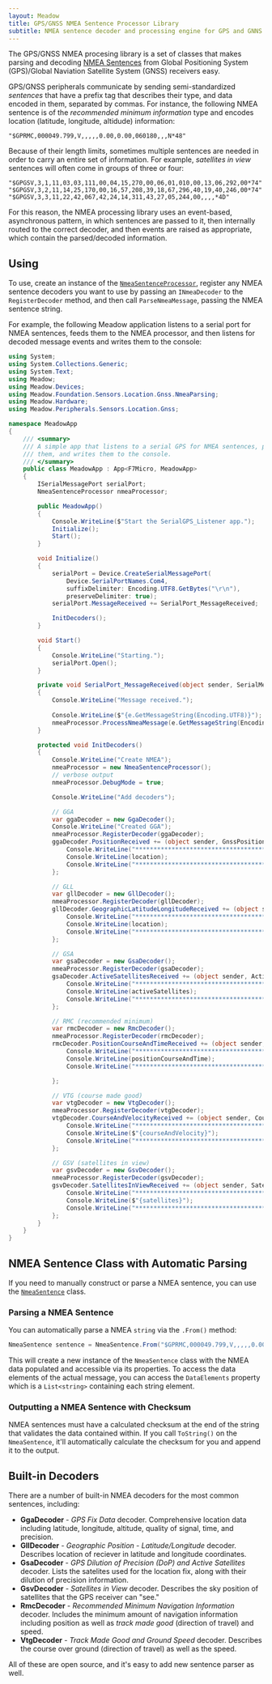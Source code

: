 ```yaml
---
layout: Meadow
title: GPS/GNSS NMEA Sentence Processor Library
subtitle: NMEA sentence decoder and processing engine for GPS and GNNS systems.
---
```


The GPS/GNSS NMEA procesing library is a set of classes that makes parsing and decoding [NMEA Sentences](https://gpsd.gitlab.io/gpsd/NMEA.html) from Global Positioning System (GPS)/Global Naviation Satellite System (GNSS) receivers easy. 

GPS/GNSS peripherals communicate by sending semi-standardized _sentences_ that have a prefix tag that describes their type, and data encoded in them, separated by commas. For instance, the following NMEA sentence is of the _recommended minimum information_ type and encodes location (latitude, longitude, altidude) information:

```
"$GPRMC,000049.799,V,,,,,0.00,0.00,060180,,,N*48"
```

Because of their length limits, sometimes multiple sentences are needed in order to carry an entire set of information. For example, _satellites in view_ sentences will often come in groups of three or four:

```
"$GPGSV,3,1,11,03,03,111,00,04,15,270,00,06,01,010,00,13,06,292,00*74"
"$GPGSV,3,2,11,14,25,170,00,16,57,208,39,18,67,296,40,19,40,246,00*74"
"$GPGSV,3,3,11,22,42,067,42,24,14,311,43,27,05,244,00,,,,*4D"
```

For this reason, the NMEA processing library uses an event-based, asynchronous pattern, in which sentences are passed to it, then internally routed to the correct decoder, and then events are raised as appropriate, which contain the parsed/decoded information.

## Using

To use, create an instance of the [`NmeaSentenceProcessor`](/docs/api/Meadow.Foundation/Meadow.Foundation.Sensors.Location.Gnss.NmeaParsing.NmeaSentenceProcessor.html), register any NMEA sentence decoders you want to use by passing an `INmeaDecoder` to the `RegisterDecoder` method, and then call `ParseNmeaMessage`, passing the NMEA sentence string. 

For example, the following Meadow application listens to a serial port for NMEA sentences, feeds them to the NMEA processor, and then listens for decoded message events and writes them to the console:

```csharp
using System;
using System.Collections.Generic;
using System.Text;
using Meadow;
using Meadow.Devices;
using Meadow.Foundation.Sensors.Location.Gnss.NmeaParsing;
using Meadow.Hardware;
using Meadow.Peripherals.Sensors.Location.Gnss;

namespace MeadowApp
{
    /// <summary>
    /// A simple app that listens to a serial GPS for NMEA sentences, parses
    /// them, and writes them to the console.
    /// </summary>
    public class MeadowApp : App<F7Micro, MeadowApp>
    {
        ISerialMessagePort serialPort;
        NmeaSentenceProcessor nmeaProcessor;

        public MeadowApp()
        {
            Console.WriteLine($"Start the SerialGPS_Listener app.");
            Initialize();
            Start();
        }

        void Initialize()
        {
            serialPort = Device.CreateSerialMessagePort(
                Device.SerialPortNames.Com4,
                suffixDelimiter: Encoding.UTF8.GetBytes("\r\n"),
                preserveDelimiter: true);
            serialPort.MessageReceived += SerialPort_MessageReceived;

            InitDecoders();
        }

        void Start()
        {
            Console.WriteLine("Starting.");
            serialPort.Open();
        }

        private void SerialPort_MessageReceived(object sender, SerialMessageData e)
        {
            Console.WriteLine("Message received.");
            
            Console.WriteLine($"{e.GetMessageString(Encoding.UTF8)}");
            nmeaProcessor.ProcessNmeaMessage(e.GetMessageString(Encoding.UTF8));
        }

        protected void InitDecoders()
        {
            Console.WriteLine("Create NMEA");
            nmeaProcessor = new NmeaSentenceProcessor();
            // verbose output
            nmeaProcessor.DebugMode = true;

            Console.WriteLine("Add decoders");

            // GGA
            var ggaDecoder = new GgaDecoder();
            Console.WriteLine("Created GGA");
            nmeaProcessor.RegisterDecoder(ggaDecoder);
            ggaDecoder.PositionReceived += (object sender, GnssPositionInfo location) => {
                Console.WriteLine("*********************************************");
                Console.WriteLine(location);
                Console.WriteLine("*********************************************");
            };

            // GLL
            var gllDecoder = new GllDecoder();
            nmeaProcessor.RegisterDecoder(gllDecoder);
            gllDecoder.GeographicLatitudeLongitudeReceived += (object sender, GnssPositionInfo location) => {
                Console.WriteLine("*********************************************");
                Console.WriteLine(location);
                Console.WriteLine("*********************************************");
            };

            // GSA
            var gsaDecoder = new GsaDecoder();
            nmeaProcessor.RegisterDecoder(gsaDecoder);
            gsaDecoder.ActiveSatellitesReceived += (object sender, ActiveSatellites activeSatellites) => {
                Console.WriteLine("*********************************************");
                Console.WriteLine(activeSatellites);
                Console.WriteLine("*********************************************");
            };

            // RMC (recommended minimum)
            var rmcDecoder = new RmcDecoder();
            nmeaProcessor.RegisterDecoder(rmcDecoder);
            rmcDecoder.PositionCourseAndTimeReceived += (object sender, GnssPositionInfo positionCourseAndTime) => {
                Console.WriteLine("*********************************************");
                Console.WriteLine(positionCourseAndTime);
                Console.WriteLine("*********************************************");

            };

            // VTG (course made good)
            var vtgDecoder = new VtgDecoder();
            nmeaProcessor.RegisterDecoder(vtgDecoder);
            vtgDecoder.CourseAndVelocityReceived += (object sender, CourseOverGround courseAndVelocity) => {
                Console.WriteLine("*********************************************");
                Console.WriteLine($"{courseAndVelocity}");
                Console.WriteLine("*********************************************");
            };

            // GSV (satellites in view)
            var gsvDecoder = new GsvDecoder();
            nmeaProcessor.RegisterDecoder(gsvDecoder);
            gsvDecoder.SatellitesInViewReceived += (object sender, SatellitesInView satellites) => {
                Console.WriteLine("*********************************************");
                Console.WriteLine($"{satellites}");
                Console.WriteLine("*********************************************");
            };
        }
    }
}
```

    
## NMEA Sentence Class with Automatic Parsing

If you need to manually construct or parse a NMEA sentence, you can use the [`NmeaSentence`](/docs/api/Meadow/Meadow.Peripherals.Sensors.Location.Gnss.NmeaSentence.html) class.

### Parsing a NMEA Sentence

You can automatically parse a NMEA `string` via the `.From()` method:

```csharp
NmeaSentence sentence = NmeaSentence.From("$GPRMC,000049.799,V,,,,,0.00,0.00,060180,,,N*48");
```

This will create a new instance of the `NmeaSentence` class with the NMEA data populated and accessible via its properties. To access the data elements of the actual message, you can access the `DataElements` property which is a  `List<string>` containing each string element.

### Outputting a NMEA Sentence with Checksum

NMEA sentences must have a calculated checksum at the end of the string that validates the data contained within. If you call `ToString()` on the `NmeaSentence`, it'll automatically calculate the checksum for you and append it to the output.
    
## Built-in Decoders

There are a number of built-in NMEA decoders for the most common sentences, including:

 * **GgaDecoder** - _GPS Fix Data_ decoder. Comprehensive location data including latitude, longitude, altitude, quality of signal, time, and precision.
 * **GllDecoder** - _Geographic Position - Latitude/Longitude_ decoder. Describes location of reciever in latitude and longitude coordinates.
 * **GsaDecoder** - _GPS Dilution of Precision (DoP) and Active Satellites_ decoder. Lists the satelites used for the location fix, along with their dilution of precision information.
 * **GsvDecoder** - _Satellites in View_ decoder. Describes the sky position of satellites that the GPS receiver can "see."
 * **RmcDecoder** - _Recommended Minimum Navigation Information_ decoder. Includes the minimum amount of navigation information including position as well as _track made good_ (direction of travel) and speed.
 * **VtgDecoder** - _Track Made Good and Ground Speed_ decoder. Describes the course over ground (direction of travel) as well as the speed.

All of these are open source, and it's easy to add new sentence parser as well.